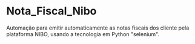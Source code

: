 # Nota_Fiscal_Nibo
Automação para emitir automaticamente as notas fiscais dos cliente pela plataforma NIBO, usando a tecnologia em Python "selenium".
